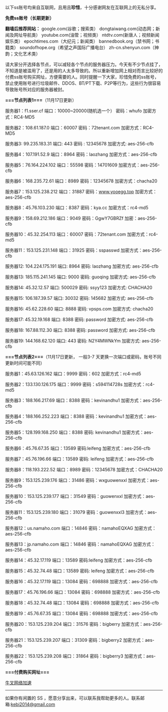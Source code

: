 以下ss账号均来自互联网，且用且**珍惜**，十分感谢网友在互联网上的无私分享。

**免费ss账号（长期更新）**

**翻墙后推荐网站：** google.com(谷歌；搜索类） dongtaiwang.com(动态网；新闻及网址导航类）  youtube.com(油管；视频类）  ntdtv.com(新唐人；视频新闻娱乐类）    epochtimes.com（大纪元；新闻类）   bannedbook.org（禁书网；书籍类）   soundofhope.org（希望之声国际广播电台）
    zh-cn.shenyun.com（神韵；文化艺术类）

请大家分开选择各节点，可以减轻各个节点的服务器压力。今天有不少节点挂了，不知道是被滥用了，还是用的人太多导致的。所以重新增加网上相对而言比较好的付费ss账号购买网址，方便需要的人。同时提醒一下大家，珍惜免费的ss账号，禁止使用账号进行垃圾邮件、DDOS、BT/PT下载、P2P等行为，这些行为很容易导致账号所对应的服务器被封。

**===节点列表1===**（11月17日更新）

服务器1：f1.sser.cf
端口：10000~20000(随机选一个）
密码：whufo
加密方式：RC4-MD5

服务器2：108.61.187.0
端口：60007
密码：72tenant.com
加密方式：RC4-MD5


服务器3:  99.235.183.31
端口:  443
密码 : 12345678
加密方式: aes-256-cfb


服务器4：107.191.52.9
端口：8964
密码：laozhang
加密方式：aes-256-cfb


服务器5：76.164.224.102
端口：55598
密码：14701609
加密方式：aes-256-cfb


服务器6：168.235.72.61
端口：8989
密码：12345678
加密方式：chacha20

服务器7：153.125.238.212
端口：31887
密码：www.yooegg.top
加密方式：aes-256-cfb

服务器8：45.76.103.230
端口：8387
密码：kya.cc
加密方式：rc4-md5

服务器9：158.69.212.186
端口：9049
密码：GgwY7GBRZf
加密：aes-256-cfb


服务器10：45.32.254.113
端口：60007
密码：72tenant.com
加密方式：rc4-md5


服务器11：153.125.231.148
端口：31925
密码：sspasswd
加密方式：aes-256-cfb

服务器12: 104.224.175.191 
端口: 8964
密码: laozhang
加密方式: aes-256-cfb


服务器13: 185.115.241.145
端口: 9000
密码: guoqing
加密方式: aes-256-cfb

服务器14: 45.32.12.57
端口: 500029
密码: ssyy123
加密方式: CHACHA20

服务器15: 106.187.39.57
端口: 30032
密码: 145682
加密方式: aes-256-cfb

服务器16: 45.62.228.60
端口: 8888
密码: vpsps.com
加密方式: chacha20

服务器17: 45.32.19.168
端口: 8388
密码: password
加密方式: aes-256-cfb

服务器18: 167.88.112.30
端口: 8388
密码: password
加密方式: aes-256-cfb

服务器19: 144.168.62.120
端口: 443
密码: N2Y4MWNkYm
加密方式: aes-256-cfb



**===节点列表2===**（11月17日更新， 一般3-7 天更换一次端口或密码，账号不同更新时间可能不同）

服务器1：45.63.126.162  端口：9999  密码：602   加密方式：rc4-md5

服务器2：133.130.126.175  端口：9999  密码：s594114728s   加密方式：rc4-md5

服务器3：188.166.217.69  端口：8388  密码：kevinandhu1   加密方式：aes-256-cfb

服务器4：188.166.252.223 端口：8388  密码：kevinandhu1   加密方式：aes-256-cfb

服务器5：128.199.168.250 端口：8388  密码: kevinandhu1  加密方式：aes-256-cfb

服务器6：45.76.67.35  端口：13589  密码:leifeng 加密方式：aes-256-cfb

服务器7：45.76.196.66  端口：13589  密码:	leifeng 加密方式：aes-256-cfb

服务器8：118.193.222.52  端口：8989  密码：12345678  加密方式：CHACHA20

服务器9：153.125.239.176  端口：31486  密码：wxguowenxxl  加密方式：aes-256-cfb

服务器10：153.125.239.177  端口：31549  密码：guowenxxl  加密方式：aes-256-cfb

服务器11：153.125.239.180  端口：31079  密码：guowenxxl3  加密方式：aes-256-cfb

服务器12：us.namaho.com  端口：14846  密码：namahoEQXAG  加密方式：aes-256-cfb

服务器13：jp.namaho.com  端口：14846  密码：namahoEQXAG  加密方式：aes-256-cfb

服务器14：45.32.17.119  端口：13589  密码:leifeng 加密方式：aes-256-cfb

服务器15：45.32.74.48  端口：13589  密码:	leifeng 加密方式：aes-256-cfb

服务器16：45.32.17.119 端口：13084 密码：698888 加密方式：aes-256-cfb

服务器17：45.76.196.66 端口：13084 密码：698888 加密方式：aes-256-cfb

服务器18：45.32.74.48 端口：13084 密码：698888 加密方式：aes-256-cfb

服务器19：45.76.67.35 端口：13084 密码：698888 加密方式：aes-256-cfb

服务器20：153.125.239.204  端口：31576  密码：bigberry  加密方式：aes-256-cfb

服务器21：153.125.239.207  端口：31309  密码：bigberry2  加密方式：aes-256-cfb

服务器22：153.125.239.208  端口：31864  密码：bigberry3  加密方式：aes-256-cfb

**===付费购买网址===**

[牛叉网络加速](https://portal.niuxss.cn/cart.php?aff=001)








***


如果你有闲置的 SS ，愿意分享出来，可以联系我帮助更多的人。联系邮箱:kebi2014@gmail.com



